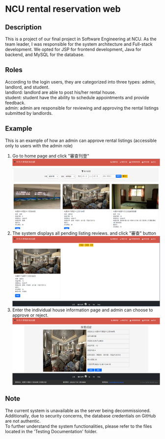 # NCU rental reservation web

## Description

This is a project of our final project in Software Engineering at NCU. As the team leader, I was responsible for the system architecture and Full-stack development. We opted for JSP for frontend development, Java for backend, and MySQL for the database.

## Roles

According to the login users, they are categorized into three types: admin, landlord, and student. <br />
landlord: landlord are able to post his/her rental house. <br />
student: student have the ability to schedule appointments and provide feedback. <br />
admin: admin are responsible for reviewing and approving the rental listings submitted by landlords. <br />

## Example

This is an example of how an admin can approve rental listings (accessible only to users with the admin role) <br />

1. Go to home page and click "審查刊登"
![picture](https://github.com/dylan19980201/NCU_Rent/blob/main/picture/1.png)
2. The system displays all pending listing reviews. and click "審查" button
![picture](https://github.com/dylan19980201/NCU_Rent/blob/main/picture/2.png)
3. Enter the individual house information page and admin can choose to approve or reject.
![picture](https://github.com/dylan19980201/NCU_Rent/blob/main/picture/3.png)

## Note

The current system is unavailable as the server being decommissioned. Additionally, due to security concerns, the database credentials on GitHub are not authentic. <br />
To further understand the system functionalities, please refer to the files located in the 'Testing Documentation' folder.

